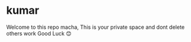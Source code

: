 # kumar
Welcome to this repo macha,
This is your private space and dont delete others work 
Good Luck 😊